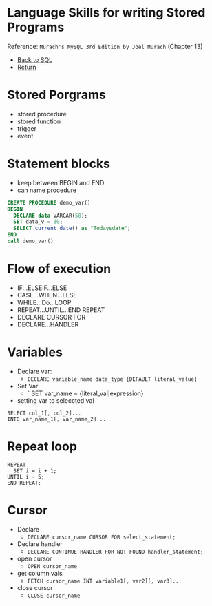 # Language Skills for writing Stored Programs

Reference: `Murach's MySQL 3rd Edition by Joel Murach` (Chapter 13)

- [Back to SQL](sql.md)
- [Return](../../README.md)

# Stored Porgrams

- stored procedure
- stored function
- trigger
- event

# Statement blocks

- keep between BEGIN and END
- can name procedure

```SQL
CREATE PROCEDURE demo_var()
BEGIN
  DECLARE data VARCAR(50);
  SET data_v = 30;
  SELECT current_date() as "Todaysdate";
END
call demo_var()
```

# Flow of execution

- IF...ELSEIF...ELSE
- CASE...WHEN...ELSE
- WHILE...Do...LOOP
- REPEAT...UNTIL...END REPEAT
- DECLARE CURSOR FOR
- DECLARE...HANDLER

# Variables

- Declare var:
  - `DECLARE variable_name data_type [DEFAULT literal_value]`
- Set Var
  - ` SET var_name = {literal_val|expression}
- setting var to seleccted val

```
SELECT col_1[, col_2]...
INTO var_name_1[, var_name_2]...
```

# Repeat loop

```
REPEAT
  SET i = i + 1;
UNTIL i - 5;
END REPEAT;
```

# Cursor

- Declare
  - `DECLARE cursor_name CURSOR FOR select_statement;`
- Declare handler
  - `DECLARE CONTINUE HANDLER FOR NOT FOUND handler_statement;`
- open cursor
  - `OPEN cursor_name`
- get column vals
  - `FETCH cursor_name INT variable1[, var2][, var3]...`
- close cursor
  - `CLOSE cursor_name`
